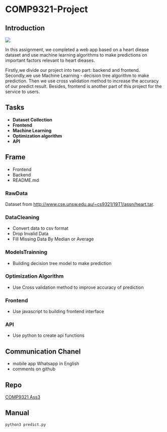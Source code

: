 # COMP9321-Project

## Introduction

![](https://flic.kr/p/2epsBrN)

In this assignment, we completed a web app based on a heart diease dataset and use machine learning algorithms to make predictions on important factors relevant to heart dieases.

Firstly,we divide our project into two part: backend and frontend.
Secondly,we use Machine Learning - decision tree algorithm to make prediction. 
Then we use cross validation method to increase the accuracy of our predict result.
Besides, frontend is another part of this project for the service to users. 
 
## Tasks
 - **Dataset Collection**
 - **Frontend**
 - **Machine Learning**
 - **Optimization algorithm**
 - **API**
 
## Frame
 - Frontend
 - Backend
 - README.md

### RawData
Dataset from http://www.cse.unsw.edu.au/~cs9321/19T1/assn/heart.tar.

### DataCleaning
 - Convert data to csv format
 - Drop Invalid Data
 - Fill Missing Data By Median or Average

### ModelsTrainning
 - Building decision tree model to make prediction

### Optimization Algorithm
 - Use Cross validation method to improve accuracy of prediction

### Frontend
 - Use javascript to building frontend interface
 
### API
 - Use python to create api functions

## Communication Chanel
 - mobile app Whatsapp in English
 - comments on github

## Repo
[COMP9321 Ass3](https://github.com/MikeLiyantama/COMP9321-Project)

## Manual
```
python3 predict.py
```
